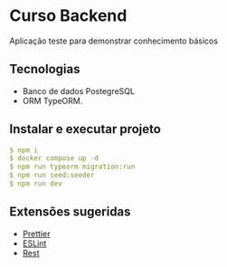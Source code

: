 # Curso Backend

Aplicação teste para demonstrar conhecimento básicos

## Tecnologias

- Banco de dados PostegreSQL
- ORM TypeORM.

## Instalar e executar projeto

```yml
$ npm i
$ docker compose up -d
$ npm run typeorm migration:run
$ npm run seed:seeder
$ npm run dev
```

## Extensões sugeridas

- [Prettier](https://marketplace.visualstudio.com/items?itemName=esbenp.prettier-vscode)
- [ESLint](https://marketplace.visualstudio.com/items?itemName=dbaeumer.vscode-eslint)
- [Rest](https://marketplace.visualstudio.com/items?itemName=humao.rest-client)
